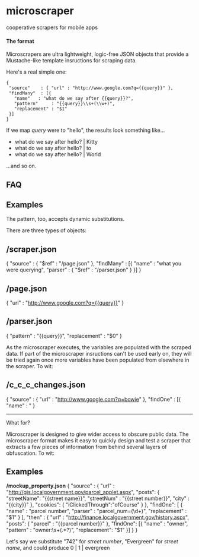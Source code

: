 # microscraper

cooperative scrapers for mobile apps

#### The format ####

Microscrapers are ultra lightweight, logic-free JSON objects that provide a Mustache-like template insructions for scraping data.

Here's a real simple one:

    {
     "source"    : { "url" : "http://www.google.com?q={{query}}" },
     "findMany"  : [{
       "name"   : "what do we say after {{query}}?",
       "pattern"     : "{{query}}\\s+(\\w+)",
       "replacement" : "$1"
     }]
    }

If we map <i>query</i> were to "hello", the results look something like...

* what do we say after hello? | Kitty
* what do we say after hello? | to
* what do we say after hello? | World

...and so on.

## FAQ


## Examples


The pattern, too, accepts dynamic substitutions.

There are three types of objects:
## /scraper.json ##
{
  "source"    : { "$ref" : "/page.json" },
  "findMany"  : [{
     "name"   : "what you were querying",
     "parser" : { "$ref" : "/parser.json" }
  }]
}

## /page.json ##
{
  "url" : "http://www.google.com?q={{query}}"
}

## /parser.json ##
{
  "pattern"     : "{{query}}",
  "replacement" : "$0"
}


As the microscraper executes, the variables are populated with the scraped data.  If part of the microscraper insructions can't be used early on, they will be tried again once more variables have been populated from elsewhere in the scraper.  To wit:
## /c_c_c_changes.json ##
{
  "source"   : { "url" : "http://www.google.com?q=bowie" },
  "findOne"  : [{
     "name" : "
}

---

What for?

Microscraper is designed to give wider access to obscure public data.  The microscraper format makes it easy to quickly design and test a scraper that extracts a few pieces of information from behind several layers of obfuscation.  To wit:

## Examples
**/mockup_property.json**
{
  "source" : {
     "url"  : "http://gis.localgovernment.gov/parcel_applet.aspx",
     "posts": {
        "streetName": "{{street name}}",
	"streetNum" : "{{street number}}",
	"city"      : "{{city}}"
     },
     "cookies": {
        "iClickedThrough":"ofCourse"
     }
  },
  "findOne": [
    {
       "name"        : "parcel number",
       "parser"      : "parcel_num=(\\d+)",
       "replacement" : "$1"
    }
  ],
  "then" : {
    "url"  : "http://finance.localgovernment.gov/history.aspx",
    "posts": {
      "parcel" : "{{parcel number}}"
    },
    "findOne": [{
     "name"       : "owner",
     "pattern"    : "owner:\\s+(.*?)</td>",
     "replacement": "$1"
    }]
  }
}

Let's say we substitute "742" for <i>street number</i>, "Evergreen" for <i>street name</i>, and 
could produce
0 | 1 | evergreen